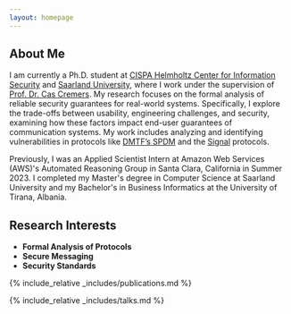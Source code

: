 ```yaml
---
layout: homepage
---
```


## About Me

I am currently a Ph.D. student at [CISPA Helmholtz Center for Information Security](https://cispa.de) and [Saarland University](https://www.uni-saarland.de/en/home.html), where I work under the supervision of [Prof. Dr. Cas Cremers](https://people.cispa.io/cas.cremers/). 
My research focuses on the formal analysis of reliable security guarantees for real-world systems. Specifically, I explore the trade-offs between usability, engineering challenges, and security, examining how these factors impact end-user guarantees of communication systems. My work includes analyzing and identifying vulnerabilities in protocols like [DMTF’s SPDM](https://www.dmtf.org/standards/spdm) and the [Signal](https://signal.org/) protocols.

Previously, I was an Applied Scientist Intern at Amazon Web Services (AWS)'s Automated Reasoning Group in Santa Clara, California in Summer 2023.
I completed my Master's degree in Computer Science at Saarland University and my Bachelor's in Business Informatics at the University of Tirana, Albania. 

## Research Interests
- **Formal Analysis of Protocols**
- **Secure Messaging**
- **Security Standards**

{% include_relative _includes/publications.md %}

{% include_relative _includes/talks.md %}

